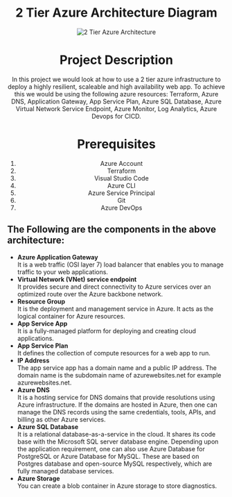 <div style="text-align: center;">
  <h1> 2 Tier Azure Architecture Diagram</h1>
  <img src="https://ositauche.com/2TierAzureArchitecture2.jpg" alt="2 Tier Azure Architecture" style="max-width: 100%; height: auto;">
</div>
<div style="text-align: center;">
  <h1>Project Description</h1>
In this project we would look at how to use a 2 tier azure infrastructure to deploy a highly resilient, scaleable and high availability web app. To achieve this we would be using the following azure resources: Terraform, Azure DNS, Application Gateway, App Service Plan, Azure SQL Database, Azure Virtual Network Service Endpoint, Azure Monitor, Log Analytics, Azure Devops for CICD.
</div>

<div style="text-align: center;">
  <h1>Prerequisites</h1>
    <ol>
  <li>Azure Account</li>
  <li>Terraform</li>
  <li>Visual Studio Code</li>
  <li>Azure CLI</li>
  <li>Azure Service Principal</li>
  <li>Git</li>
  <li>Azure DevOps</li>
</ol>

  </div>

<h2>The Following are the components in the above architecture:</h2>

<ul>
	<li>
    <strong>Azure Application Gateway</strong><br>
 It is a web traffic (OSI layer 7) load balancer that enables you to manage traffic to your web applications.
</li>

 <li>
    <strong>Virtual Network (VNet) service endpoint</strong><br>
 It provides secure and direct connectivity to Azure services over an optimized route over the Azure backbone network.
	 </li>
  <li>
    <strong>Resource Group</strong><br>
    It is the deployment and management service in Azure. It acts as the logical container for Azure resources.
  </li>
  <li>
    <strong>App Service App</strong><br>
    It is a fully-managed platform for deploying and creating cloud applications.
  </li>
  <li>
    <strong>App Service Plan</strong><br>
    It defines the collection of compute resources for a web app to run.
  </li>
  <li>
    <strong>IP Address</strong><br>
    The app service app has a domain name and a public IP address. The domain name is the subdomain name of azurewebsites.net for example azurewebsites.net.
  </li>
  <li>
    <strong>Azure DNS</strong><br>
    It is a hosting service for DNS domains that provide resolutions using Azure infrastructure. If the domains are hosted in Azure, then one can manage the DNS records using the same credentials, tools, APIs, and billing as other Azure services.
  </li>
  <li>
    <strong>Azure SQL Database</strong><br>
    It is a relational database-as-a-service in the cloud. It shares its code base with the Microsoft SQL server database engine. Depending upon the application requirement, one can also use Azure Database for PostgreSQL or Azure Database for MySQL. These are based on Postgres database and open-source MySQL respectively, which are fully managed database services.
  </li>
  <li>
    <strong>Azure Storage</strong><br>
    You can create a blob container in Azure storage to store diagnostics.
  </li>
</ul>

	
